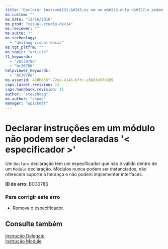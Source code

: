 ```yaml
---
title: "Declarar instru&#231;&#245;es em um m&#243;dulo n&#227;o podem ser declaradas &#39;&lt; especificador &gt;&#39; | Microsoft Docs"
ms.custom: ""
ms.date: "11/16/2016"
ms.prod: "visual-studio-dev14"
ms.reviewer: ""
ms.suite: ""
ms.technology: 
  - "devlang-visual-basic"
ms.tgt_pltfrm: ""
ms.topic: "article"
f1_keywords: 
  - "vbc30786"
  - "bc30786"
helpviewer_keywords: 
  - "BC30786"
ms.assetid: 488b855f-72ea-414b-bffc-a5b63e97d289
caps.latest.revision: 11
caps.handback.revision: 11
author: "stevehoag"
ms.author: "shoag"
manager: "wpickett"
---
```

# Declarar instru&#231;&#245;es em um m&#243;dulo n&#227;o podem ser declaradas &#39;&lt; especificador &gt;&#39;
Um `Declare` declaração tem um especificador que não é válido dentro de um `Module` declaração. Módulos nunca podem ser instanciados, não oferecem suporte a herança e não podem implementar interfaces.  
  
 **ID do erro:** BC30786  
  
### Para corrigir este erro  
  
-   Remova o especificador.  
  
## Consulte também  
 [Instrução Delegate](../../visual-basic/language-reference/statements/delegate-statement.md)   
 [Instrução Module](../../visual-basic/language-reference/statements/module-statement.md)